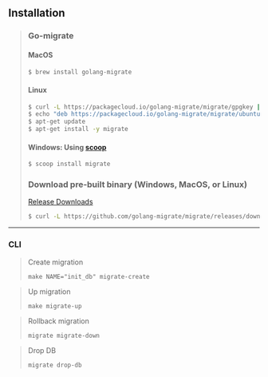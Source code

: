 
## Installation
> ### Go-migrate
> #### MacOS
> ```bash
>$ brew install golang-migrate
>```
> #### Linux
> ```bash
>$ curl -L https://packagecloud.io/golang-migrate/migrate/gpgkey | apt-key add -
>$ echo "deb https://packagecloud.io/golang-migrate/migrate/ubuntu/ $(lsb_release -sc) main" > /etc/apt/sources.list.d/migrate.list
>$ apt-get update
>$ apt-get install -y migrate
>```
> #### Windows: Using [scoop](https://scoop.sh/)
> ```bash
>$ scoop install migrate
>```
> ### Download pre-built binary (Windows, MacOS, or Linux)
>[Release Downloads](https://github.com/golang-migrate/migrate/releases)
>```bash
>$ curl -L https://github.com/golang-migrate/migrate/releases/download/$version/migrate.$os-$arch.tar.gz | tar xvz
>```

---

### CLI
> Create migration
> ```shell
> make NAME="init_db" migrate-create 
> ``` 


> Up migration
> ```shell
> make migrate-up
>``` 

> Rollback migration
> ```shell
> migrate migrate-down
>```

> Drop DB
> ```shell
> migrate drop-db
>```
